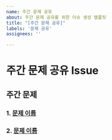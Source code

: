 ```yaml
---
name: 주간 문제 공유
about: 주간 문제 공유를 위한 이슈 생성 템플릿
title: "[주간 문제 공유]"
labels: '문제 공유'
assignees: ''

---
```


# 주간 문제 공유 Issue

## 주간 문제
### 1. **[문제 이름](https://www.example.com)**
### 2. **[문제 이름](https://www.example.com)**
